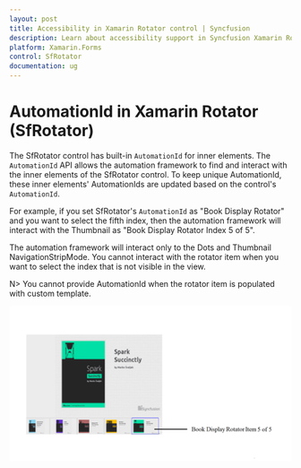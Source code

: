 ```yaml
---
layout: post
title: Accessibility in Xamarin Rotator control | Syncfusion
description: Learn about accessibility support in Syncfusion Xamarin Rotator (SfRotator) control and more details.
platform: Xamarin.Forms
control: SfRotator
documentation: ug
---
```


# AutomationId in Xamarin Rotator (SfRotator)

The SfRotator control has built-in `AutomationId` for inner elements. The `AutomationId` API allows the automation framework to find and interact with the inner elements of the SfRotator control. To keep unique AutomationId, these inner elements' AutomationIds are updated based on the control's `AutomationId`. 

For example, if you set SfRotator's `AutomationId` as "Book Display Rotator" and you want to select the fifth index, then the automation framework will interact with the Thumbnail as "Book Display Rotator Index 5 of 5".

The automation framework will interact only to the Dots and Thumbnail NavigationStripMode. You cannot interact with the rotator item when you want to select the index that is not visible in the view. 

N> You cannot provide AutomationId when the rotator item is populated with custom template.

![AutomationId Image](images/AutomationId.png)
